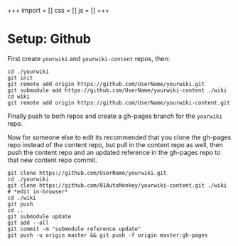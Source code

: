 +++
import = []
css = []
js = []
+++

# Setup: Github

First create `yourwiki` and `yourwiki-content` repos, then:

```
cd ./yourwiki
git init
git remote add origin https://github.com/UserName/yourwiki.git
git submodule add https://github.com/UserName/yourwiki-content ./wiki
cd wiki
git remote add origin https://github.com/UserName/yourwiki-content.git
```

Finally push to both repos and create a gh-pages branch for the `yourwiki` repo.

Now for someone else to edit its recommended that you clone the gh-pages repo instead of the content repo, but pull in the content repo as well, then push the content repo and an updated reference in the gh-pages repo to that new content repo commit.

```
git clone https://github.com/UserName/yourwiki.git
cd ./yourwiki
git clone https://github.com/01AutoMonkey/yourwiki-content.git ./wiki
# *edit in-browser*
cd ./wiki
git push
cd ..
git submodule update
git add --all
git commit -m "submodule reference update"
git push -u origin master && git push -f origin master:gh-pages
```